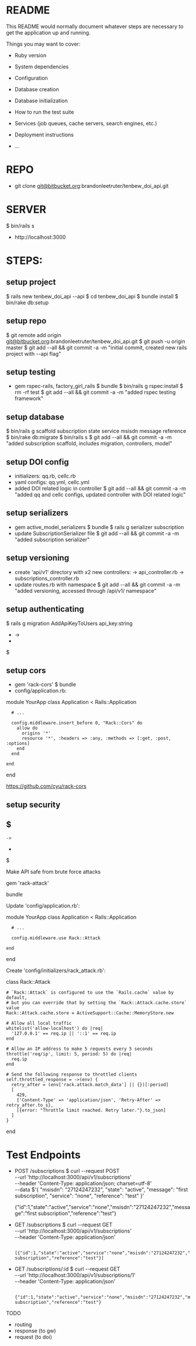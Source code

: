 # README

This README would normally document whatever steps are necessary to get the
application up and running.

Things you may want to cover:

* Ruby version

* System dependencies

* Configuration

* Database creation

* Database initialization

* How to run the test suite

* Services (job queues, cache servers, search engines, etc.)

* Deployment instructions

* ...


# REPO
  - git clone git@bitbucket.org:brandonleetruter/tenbew_doi_api.git

# SERVER
  $ bin/rails s
  - http://localhost:3000


# STEPS:

## setup project

  $ rails new tenbew_doi_api --api
  $ cd tenbew_doi_api
  $ bundle install
  $ bin/rake db:setup

## setup repo

  $ git remote add origin git@bitbucket.org:brandonleetruter/tenbew_doi_api.git
  $ git push -u origin master
  $ git add --all && git commit -a -m "initial commit, created new rails project with --api flag"

## setup testing

  - gem rspec-rails, factory_girl_rails
  $ bundle
  $ bin/rails g rspec:install
  $ rm -rf test
  $ git add --all && git commit -a -m "added rspec testing framework"

## setup database

  $ bin/rails g scaffold subscription state service msisdn message reference
  $ bin/rake db:migrate
  $ bin/rails s
  $ git add --all && git commit -a -m "added subscription scaffold, includes migration, controllers, model"

## setup DOI config

  - initializers: qq.rb, cellc.rb
  - yaml configs: qq.yml, cellc.yml
  - added DOI related logic in controller
  $ git add --all && git commit -a -m "added qq and cellc configs, updated controller with DOI related logic"

## setup serializers

  - gem active_model_serializers
  $ bundle
  $ rails g serializer subscription
  - update SubscriptionSerializer file
  $ git add --all && git commit -a -m "added subscription serializer"

## setup versioning

  - create 'api/v1' directory with x2 new controllers:
    -> api_controller.rb
    -> subscriptions_controller.rb
  - update routes.rb with namespace
  $ git add --all && git commit -a -m "added versioning, accessed through /api/v1/ namespace"


## setup authenticating

  $ rails g migration AddApiKeyToUsers api_key:string

  -
    ->
  -
  $




## setup cors

  - gem 'rack-cors'
  $ bundle
  - config/application.rb:

  module YourApp
    class Application < Rails::Application

      # ...

      config.middleware.insert_before 0, "Rack::Cors" do
        allow do
          origins '*'
          resource '*', :headers => :any, :methods => [:get, :post, :options]
        end
      end

    end
  end

  https://github.com/cyu/rack-cors


## setup security

  $ 
  -
    ->
  -
  $


Make API safe from brute force attacks

gem 'rack-attack'

bundle

Update 'config/application.rb':

  module YourApp
    class Application < Rails::Application

      # ...

      config.middleware.use Rack::Attack

    end
  end

Create 'config/initializers/rack_attack.rb':

  class Rack::Attack

    # `Rack::Attack` is configured to use the `Rails.cache` value by default,
    # but you can override that by setting the `Rack::Attack.cache.store` value
    Rack::Attack.cache.store = ActiveSupport::Cache::MemoryStore.new

    # Allow all local traffic
    whitelist('allow-localhost') do |req|
      '127.0.0.1' == req.ip || '::1' == req.ip
    end

    # Allow an IP address to make 5 requests every 5 seconds
    throttle('req/ip', limit: 5, period: 5) do |req|
      req.ip
    end

    # Send the following response to throttled clients
    self.throttled_response = ->(env) {
      retry_after = (env['rack.attack.match_data'] || {})[:period]
      [
        429,
        {'Content-Type' => 'application/json', 'Retry-After' => retry_after.to_s},
        [{error: "Throttle limit reached. Retry later."}.to_json]
      ]
    }
  end

# Test Endpoints

  - POST /subscriptions
    $ curl --request POST \
       --url 'http://localhost:3000/api/v1/subscriptions' \
       --header 'Content-Type: application/json; charset=utf-8' \
       --data $'{ "msisdn": "27124247232", "state": "active", "message": "first subscription", "service": "none", "reference": "test" }'

       {"id":1,"state":"active","service":"none","msisdn":"27124247232","message":"first subscription","reference":"test"}

  - GET /subscriptions
    $ curl --request GET \
         --url 'http://localhost:3000/api/v1/subscriptions' \
         --header 'Content-Type: application/json'

         [{"id":1,"state":"active","service":"none","msisdn":"27124247232","message":"first subscription","reference":"test"}]

  - GET /subscriptions/:id
    $ curl --request GET \
         --url 'http://localhost:3000/api/v1/subscriptions/1' \
         --header 'Content-Type: application/json'

         {"id":1,"state":"active","service":"none","msisdn":"27124247232","message":"first subscription","reference":"test"}




TODO

- routing
- response (to gw)
- request (to doi)
